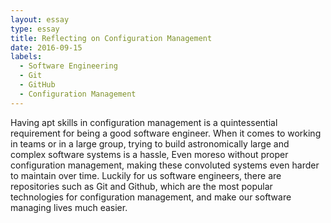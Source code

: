 ```yaml
---
layout: essay
type: essay
title: Reflecting on Configuration Management
date: 2016-09-15
labels:
  - Software Engineering
  - Git
  - GitHub
  - Configuration Management
---
```


Having apt skills in configuration management is a quintessential requirement for being a good software engineer. When it comes to working in teams or in a large group, trying to build astronomically large and complex software systems is a hassle, Even moreso without proper configuration management, making these convoluted systems even harder to maintain over time. Luckily for us software engineers, there are repositories such as Git and Github, which are the most popular technologies for configuration management, and make our software managing lives much easier. 
